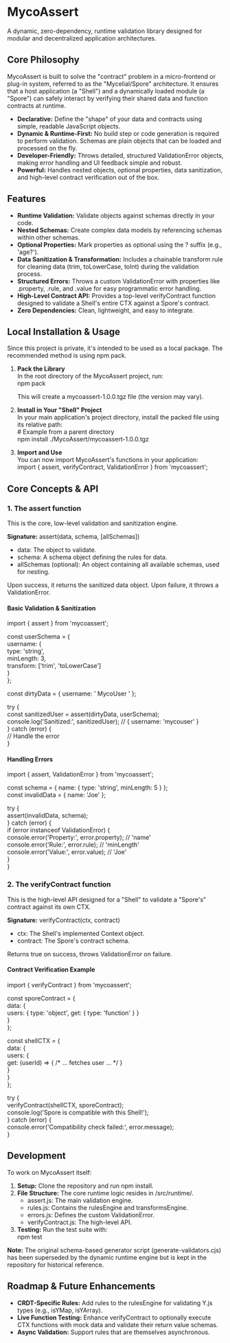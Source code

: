 # **MycoAssert**

A dynamic, zero-dependency, runtime validation library designed for modular and decentralized application architectures.

## **Core Philosophy**

MycoAssert is built to solve the "contract" problem in a micro-frontend or plug-in system, referred to as the "Mycelial/Spore" architecture. It ensures that a host application (a "Shell") and a dynamically loaded module (a "Spore") can safely interact by verifying their shared data and function contracts at runtime.

* **Declarative:** Define the "shape" of your data and contracts using simple, readable JavaScript objects.  
* **Dynamic & Runtime-First:** No build step or code generation is required to perform validation. Schemas are plain objects that can be loaded and processed on the fly.  
* **Developer-Friendly:** Throws detailed, structured ValidationError objects, making error handling and UI feedback simple and robust.  
* **Powerful:** Handles nested objects, optional properties, data sanitization, and high-level contract verification out of the box.

## **Features**

* **Runtime Validation:** Validate objects against schemas directly in your code.  
* **Nested Schemas:** Create complex data models by referencing schemas within other schemas.  
* **Optional Properties:** Mark properties as optional using the ? suffix (e.g., 'age?').  
* **Data Sanitization & Transformation:** Includes a chainable transform rule for cleaning data (trim, toLowerCase, toInt) during the validation process.  
* **Structured Errors:** Throws a custom ValidationError with properties like .property, .rule, and .value for easy programmatic error handling.  
* **High-Level Contract API:** Provides a top-level verifyContract function designed to validate a Shell's entire CTX against a Spore's contract.  
* **Zero Dependencies:** Clean, lightweight, and easy to integrate.

## **Local Installation & Usage**

Since this project is private, it's intended to be used as a local package. The recommended method is using npm pack.

1. **Pack the Library**  
   In the root directory of the MycoAssert project, run:  
   npm pack

   This will create a mycoassert-1.0.0.tgz file (the version may vary).  
2. **Install in Your "Shell" Project**  
   In your main application's project directory, install the packed file using its relative path:  
   \# Example from a parent directory  
   npm install ./MycoAssert/mycoassert-1.0.0.tgz

3. **Import and Use**  
   You can now import MycoAssert's functions in your application:  
   import { assert, verifyContract, ValidationError } from 'mycoassert';

## **Core Concepts & API**

### **1\. The assert function**

This is the core, low-level validation and sanitization engine.

**Signature:** assert(data, schema, \[allSchemas\])

* data: The object to validate.  
* schema: A schema object defining the rules for data.  
* allSchemas (optional): An object containing all available schemas, used for nesting.

Upon success, it returns the sanitized data object. Upon failure, it throws a ValidationError.

#### **Basic Validation & Sanitization**

import { assert } from 'mycoassert';

const userSchema \= {  
  username: {  
    type: 'string',  
    minLength: 3,  
    transform: \['trim', 'toLowerCase'\]  
  }  
};

const dirtyData \= { username: '  MycoUser  ' };

try {  
  const sanitizedUser \= assert(dirtyData, userSchema);  
  console.log('Sanitized:', sanitizedUser); // { username: 'mycouser' }  
} catch (error) {  
  // Handle the error  
}

#### **Handling Errors**

import { assert, ValidationError } from 'mycoassert';

const schema \= { name: { type: 'string', minLength: 5 } };  
const invalidData \= { name: 'Joe' };

try {  
  assert(invalidData, schema);  
} catch (error) {  
  if (error instanceof ValidationError) {  
    console.error('Property:', error.property); // 'name'  
    console.error('Rule:', error.rule);         // 'minLength'  
    console.error('Value:', error.value);       // 'Joe'  
  }  
}

### **2\. The verifyContract function**

This is the high-level API designed for a "Shell" to validate a "Spore's" contract against its own CTX.

**Signature:** verifyContract(ctx, contract)

* ctx: The Shell's implemented Context object.  
* contract: The Spore's contract schema.

Returns true on success, throws ValidationError on failure.

#### **Contract Verification Example**

import { verifyContract } from 'mycoassert';

const sporeContract \= {  
  data: {  
    users: { type: 'object', get: { type: 'function' } }  
  }  
};

const shellCTX \= {  
  data: {  
    users: {  
      get: (userId) \=\> { /\* ... fetches user ... \*/ }  
    }  
  }  
};

try {  
  verifyContract(shellCTX, sporeContract);  
  console.log('Spore is compatible with this Shell\!');  
} catch (error) {  
  console.error('Compatibility check failed:', error.message);  
}

## **Development**

To work on MycoAssert itself:

1. **Setup:** Clone the repository and run npm install.  
2. **File Structure:** The core runtime logic resides in /src/runtime/.  
   * assert.js: The main validation engine.  
   * rules.js: Contains the rulesEngine and transformsEngine.  
   * errors.js: Defines the custom ValidationError.  
   * verifyContract.js: The high-level API.  
3. **Testing:** Run the test suite with:  
   npm test

**Note:** The original schema-based generator script (generate-validators.cjs) has been superseded by the dynamic runtime engine but is kept in the repository for historical reference.

## **Roadmap & Future Enhancements**

* **CRDT-Specific Rules:** Add rules to the rulesEngine for validating Y.js types (e.g., isYMap, isYArray).  
* **Live Function Testing:** Enhance verifyContract to optionally execute CTX functions with mock data and validate their return value schemas.  
* **Async Validation:** Support rules that are themselves asynchronous.
